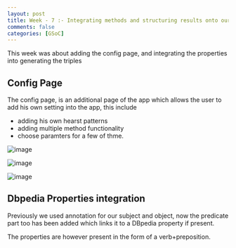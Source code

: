```yaml
---
layout: post
title: Week - 7 :- Integrating methods and structuring results onto our page"
comments: false
categories: [GSoC]
---
```


This week was about adding the config page, and integrating the properties into generating the triples

## Config Page
The config page, is an additional page of the app which allows the user to add his own setting into the app, this include
- adding his own hearst patterns
- adding multiple method functionality
- choose paramters for a few of thme.

![image](https://sahitpj.github.io/gs/assets/config1.png)

![image](https://sahitpj.github.io/gs/assets/config2.png)

![image](https://sahitpj.github.io/gs/assets/config3.png)

## Dbpedia Properties integration
Previously we used annotation for our subject and object, now the predicate part too has been added which links it to a DBpedia property if present. 

The properties are however present in the form of a verb+preposition.

